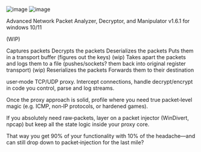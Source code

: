 ![image](https://github.com/user-attachments/assets/4ec25da0-e3ec-4c77-bf99-a7bf9c6fa69e)
![image](https://github.com/user-attachments/assets/cb89c585-efd5-4b97-9907-91e4d85774f8) 



Advanced Network Packet Analyzer, Decryptor, and Manipulator v1.6.1 for windows 10/11


(WIP)















Captures packets
Decrypts the packets
Deserializes the packets
Puts them in a transport buffer
(figures out the keys) (wip)
Takes apart the packets and logs them to a file
(pushes/sockets? them back into original register transport) (wip)
Reserializes the packets
Forwards them to their destination


user‑mode TCP/UDP proxy. Intercept connections, handle decrypt/encrypt in code you control, parse and log streams.

Once the proxy approach is solid, profile where you need true packet‑level magic (e.g. ICMP, non‑IP protocols, or hardened games).

If you absolutely need raw‑packets, layer on a packet injector (WinDivert, npcap) but keep all the state logic inside your proxy core.

That way you get 90% of your functionality with 10% of the headache—and can still drop down to packet‑injection for the last mile?
